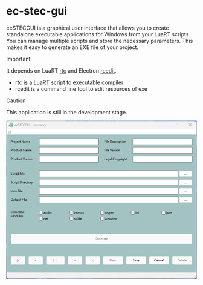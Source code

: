 # ec-stec-gui

ecSTECGUI is a graphical user interface that allows you to create standalone executable applications for Windows from your LuaRT scripts. You can manage multiple scripts and store the necessary parameters. This makes it easy to generate an EXE file of your project.

> [!IMPORTANT]
>It depends on LuaRT [rtc](https://github.com/samyeyo/rtc) and Electron [rcedit](https://github.com/electron/rcedit).
>
>* rtc is a LuaRT script to executable compiler
>* rcedit is a command line tool to edit resources of exe

> [!CAUTION]
> This application is still in the development stage.

![](img/screenshot_183052.png)

